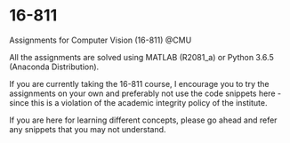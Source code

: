 # 16-811
Assignments for Computer Vision (16-811) @CMU

All the assignments are solved using MATLAB (R2081_a) or Python 3.6.5 (Anaconda Distribution). 

If you are currently taking the 16-811 course, I encourage you to try the assignments on your own and preferably not use the code snippets here - since this is a violation of the academic integrity policy of the institute.  

If you are here for learning different concepts, please go ahead and refer any snippets that you may not understand.
